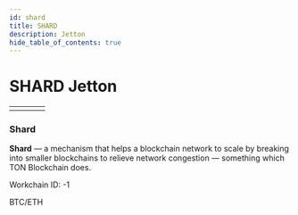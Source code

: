```yaml
---
id: shard
title: SHARD
description: Jetton
hide_table_of_contents: true
---
```


# SHARD Jetton

|     |     |     |     |
| --- | --- | --- | --- |
|     |     |     |     |

### Shard

**Shard** — a mechanism that helps a blockchain network to scale by breaking into smaller blockchains to relieve network congestion — something which TON Blockchain does.

Workchain ID: -1

BTC/ETH
